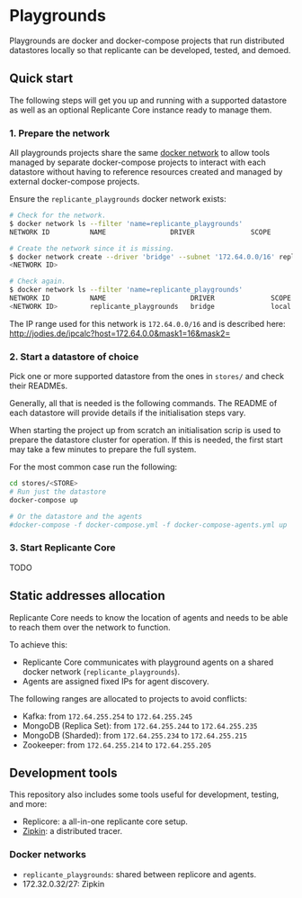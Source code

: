 # Playgrounds
Playgrounds are docker and docker-compose projects that run distributed
datastores locally so that replicante can be developed, tested, and demoed.


## Quick start
The following steps will get you up and running with a supported datastore as well as
an optional Replicante Core instance ready to manage them.

### 1. Prepare the network
All playgrounds projects share the same [docker network](https://docs.docker.com/network/)
to allow tools managed by separate docker-compose projects to interact with each datastore
without having to reference resources created and managed by external docker-compose projects.

Ensure the `replicante_playgrounds` docker network exists:
```bash
# Check for the network.
$ docker network ls --filter 'name=replicante_playgrounds'
NETWORK ID          NAME                DRIVER              SCOPE

# Create the network since it is missing.
$ docker network create --driver 'bridge' --subnet '172.64.0.0/16' replicante_playgrounds
<NETWORK ID>

# Check again.
$ docker network ls --filter 'name=replicante_playgrounds'
NETWORK ID          NAME                     DRIVER              SCOPE
<NETWORK ID>        replicante_playgrounds   bridge              local
```

The IP range used for this network is `172.64.0.0/16` and is described here:
http://jodies.de/ipcalc?host=172.64.0.0&mask1=16&mask2=

### 2. Start a datastore of choice
Pick one or more supported datastore from the ones in `stores/` and check their READMEs.

Generally, all that is needed is the following commands.
The README of each datastore will provide details if the initialisation steps vary.

When starting the project up from scratch an initialisation scrip is used to prepare the
datastore cluster for operation.
If this is needed, the first start may take a few minutes to prepare the full system.

For the most common case run the following:
```bash
cd stores/<STORE>
# Run just the datastore
docker-compose up

# Or the datastore and the agents
#docker-compose -f docker-compose.yml -f docker-compose-agents.yml up
```

### 3. Start Replicante Core
TODO


## Static addresses allocation
Replicante Core needs to know the location of agents and needs to be able to reach them
over the network to function.

To achieve this:

  * Replicante Core communicates with playground agents on a shared docker network
    (`replicante_playgrounds`).
  * Agents are assigned fixed IPs for agent discovery.

The following ranges are allocated to projects to avoid conflicts:

  * Kafka: from `172.64.255.254` to `172.64.255.245`
  * MongoDB (Replica Set): from `172.64.255.244` to `172.64.255.235`
  * MongoDB (Sharded): from `172.64.255.234` to `172.64.255.215`
  * Zookeeper: from `172.64.255.214` to `172.64.255.205`


## Development tools
This repository also includes some tools useful for development, testing, and more:

  * Replicore: a all-in-one replicante core setup.
  * [Zipkin](https://zipkin.io/): a distributed tracer.


### Docker networks

  * `replicante_playgrounds`: shared between replicore and agents.
  * 172.32.0.32/27: Zipkin
